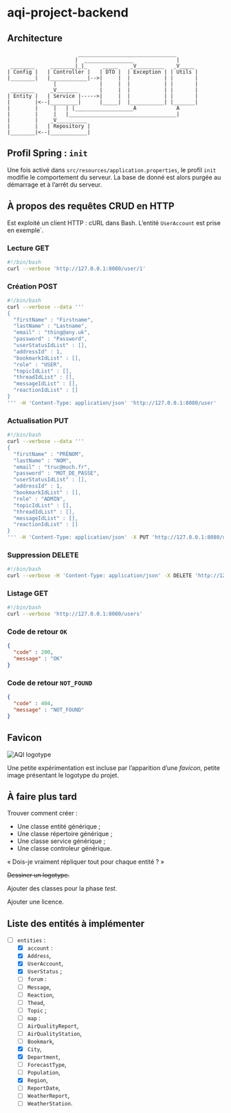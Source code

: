 # aqi-project-backend

## Architecture

```
                       ________________________________
                      |  ________________              |
 ________     ________|_|_     _____    _V_________   _V_____ 
| Config |   | Controller |   | DTO |  | Exception | | Utils |
|________|   |____________|-->|     |  |           | |       |
               |              |     |  |           | |       |
 ________     _V_______       |     |  |           | |       |
| Entity |   | Service |----->|     |  |           | |       |
|        |<--|_________|      |_____|  |___________| |_______|
|        |     |   | |___________________A             A
|        |     |   |___________________________________|
|        |    _V__________
|        |   | Repository |
|________|<--|____________|
```

## Profil Spring : `init`

Une fois activé dans `src/resources/application.properties`, le profil `init`
modifie le comportement du serveur.
La base de donné est alors purgée au démarrage et à l’arrêt du serveur.

## À propos des requêtes CRUD en HTTP

Est exploité un client HTTP : cURL dans Bash.
L’entité `UserAccount` est prise en exemple`.

### Lecture GET

```bash
#!/bin/bash
curl --verbose 'http://127.0.0.1:8080/user/1'
```

### Création POST

```bash
#!/bin/bash
curl --verbose --data '''
{
  "firstName" : "Firstname",
  "lastName" : "Lastname",
  "email" : "thing@any.uk",
  "password" : "Password",
  "userStatusIdList" : [],
  "addressId" : 1,
  "bookmarkIdList" : [],
  "role" : "USER",
  "topicIdList" : [],
  "threadIdList" : [],
  "messageIdList" : [],
  "reactionIdList" : []
}
''' -H 'Content-Type: application/json' 'http://127.0.0.1:8080/user'
```

### Actualisation PUT

```bash
#!/bin/bash
curl --verbose --data '''
{
  "firstName" : "PRÉNOM",
  "lastName" : "NOM",
  "email" : "truc@much.fr",
  "password" : "MOT_DE_PASSE",
  "userStatusIdList" : [],
  "addressId" : 1,
  "bookmarkIdList" : [],
  "role" : "ADMIN",
  "topicIdList" : [],
  "threadIdList" : [],
  "messageIdList" : [],
  "reactionIdList" : []
}
''' -H 'Content-Type: application/json' -X PUT 'http://127.0.0.1:8080/user/1'
```

### Suppression DELETE

```bash
#!/bin/bash
curl --verbose -H 'Content-Type: application/json' -X DELETE 'http://127.0.0.1:8080/user/1'
```

### Listage GET

```bash
#!/bin/bash
curl --verbose 'http://127.0.0.1:8080/users'
```

### Code de retour `OK`

```json
{
  "code" : 200,
  "message" : "OK"
}
```

### Code de retour `NOT_FOUND`

```json
{
  "code" : 404,
  "message" : "NOT_FOUND"
}
```

## Favicon

![AQI logotype](src/main/resources/static/favicon.ico "favicon.ico")

Une petite expérimentation est incluse par l’apparition d’une *favicon*,
petite image présentant le logotype du projet.

## À faire plus tard

Trouver comment créer :
* Une classe entité générique ;
* Une classe répertoire générique ;
* Une classe service générique ;
* Une classe controleur générique.

« Dois-je vraiment répliquer tout pour chaque entité ? »

~~Dessiner un logotype.~~

Ajouter des classes pour la phase *test*.

Ajouter une licence.

## Liste des entités à implémenter

- [ ] `entities` :
  - [x]  `account` :
    - [x]   `Address`,
    - [x]   `UserAccount`,
    - [x]   `UserStatus` ;
  - [ ]  `forum` :
    - [ ]   `Message`,
    - [ ]   `Reaction`,
    - [ ]   `Thead`,
    - [ ]   `Topic` ;
  - [ ]  `map` :
    - [ ]   `AirQualityReport`,
    - [ ]   `AirQualityStation`,
    - [ ]   `Bookmark`,
    - [x]   `City`,
    - [x]   `Department`,
    - [ ]   `ForecastType`,
    - [ ]   `Population`,
    - [x]   `Region`,
    - [ ]   `ReportDate`,
    - [ ]   `WeatherReport`,
    - [ ]   `WeatherStation`.
